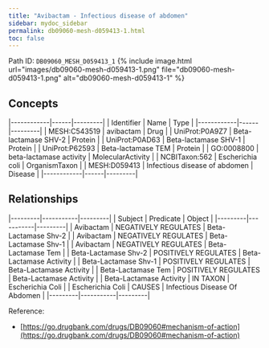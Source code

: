 ```yaml
---
title: "Avibactam - Infectious disease of abdomen"
sidebar: mydoc_sidebar
permalink: db09060-mesh-d059413-1.html
toc: false 
---
```



Path ID: `DB09060_MESH_D059413_1`
{% include image.html url="images/db09060-mesh-d059413-1.png" file="db09060-mesh-d059413-1.png" alt="db09060-mesh-d059413-1" %}

## Concepts

|------------|------|---------|
| Identifier | Name | Type    |
|------------|------|---------|
| MESH:C543519 | avibactam | Drug |
| UniProt:P0A9Z7 | Beta-lactamase SHV-2 | Protein |
| UniProt:P0AD63 | Beta-lactamase SHV-1 | Protein |
| UniProt:P62593 | Beta-lactamase TEM | Protein |
| GO:0008800 | beta-lactamase activity | MolecularActivity |
| NCBITaxon:562 | Escherichia coli | OrganismTaxon |
| MESH:D059413 | Infectious disease of abdomen | Disease |
|------------|------|---------|

## Relationships

|---------|-----------|---------|
| Subject | Predicate | Object  |
|---------|-----------|---------|
| Avibactam | NEGATIVELY REGULATES | Beta-Lactamase Shv-2 |
| Avibactam | NEGATIVELY REGULATES | Beta-Lactamase Shv-1 |
| Avibactam | NEGATIVELY REGULATES | Beta-Lactamase Tem |
| Beta-Lactamase Shv-2 | POSITIVELY REGULATES | Beta-Lactamase Activity |
| Beta-Lactamase Shv-1 | POSITIVELY REGULATES | Beta-Lactamase Activity |
| Beta-Lactamase Tem | POSITIVELY REGULATES | Beta-Lactamase Activity |
| Beta-Lactamase Activity | IN TAXON | Escherichia Coli |
| Escherichia Coli | CAUSES | Infectious Disease Of Abdomen |
|---------|-----------|---------|

Reference: 
  - [https://go.drugbank.com/drugs/DB09060#mechanism-of-action](https://go.drugbank.com/drugs/DB09060#mechanism-of-action)
